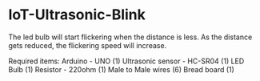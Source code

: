 # IoT-Ultrasonic-Blink
The led bulb will start flickering when the distance is less. As the distance gets reduced, the flickering speed will increase. 

Required items: Arduino - UNO (1)
                Ultrasonic sensor - HC-SR04 (1)
                LED Bulb (1)
                Resistor - 220ohm (1)
                Male to Male wires (6)
                Bread board (1)
